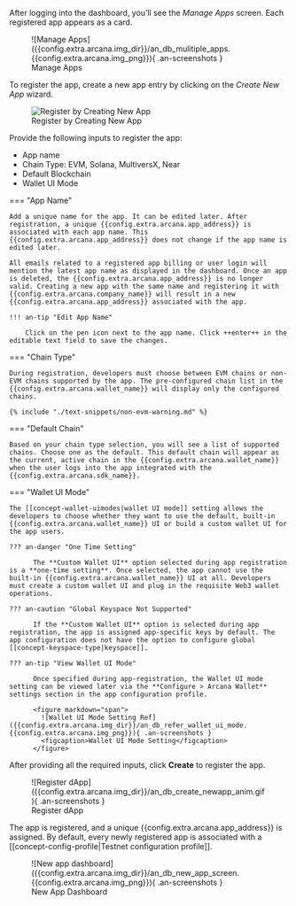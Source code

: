 After logging into the dashboard, you’ll see the *Manage Apps* screen. Each registered app appears as a card.

<figure markdown="span">
  ![Manage Apps]({{config.extra.arcana.img_dir}}/an_db_mulitiple_apps.{{config.extra.arcana.img_png}}){ .an-screenshots }
  <figcaption>Manage Apps</figcaption>
</figure>

To register the app, create a new app entry by clicking on the *Create New App* wizard.

<figure markdown="span">
  <img class="an-screenshots" src="{{config.extra.arcana.img_dir}}/dashboard_newappwizard.{{config.extra.arcana.img_png}}" alt="Register by Creating New App"/> 
  <figcaption>Register by Creating New App</figcaption>
</figure>

Provide the following inputs to register the app:

* App name
* Chain Type: EVM, Solana, MultiversX, Near
* Default Blockchain
* Wallet UI Mode

=== "App Name"

    Add a unique name for the app. It can be edited later. After registration, a unique {{config.extra.arcana.app_address}} is associated with each app name. This {{config.extra.arcana.app_address}} does not change if the app name is edited later.

    All emails related to a registered app billing or user login will mention the latest app name as displayed in the dashboard. Once an app is deleted, the {{config.extra.arcana.app_address}} is no longer valid. Creating a new app with the same name and registering it with {{config.extra.arcana.company_name}} will result in a new {{config.extra.arcana.app_address}} associated with the app.

    !!! an-tip "Edit App Name"

        Click on the pen icon next to the app name. Click ++enter++ in the editable text field to save the changes.

=== "Chain Type"

    During registration, developers must choose between EVM chains or non-EVM chains supported by the app. The pre-configured chain list in the {{config.extra.arcana.wallet_name}} will display only the configured chains.

    {% include "./text-snippets/non-evm-warning.md" %}

=== "Default Chain"

    Based on your chain type selection, you will see a list of supported chains. Choose one as the default. This default chain will appear as the current, active chain in the {{config.extra.arcana.wallet_name}} when the user logs into the app integrated with the {{config.extra.arcana.sdk_name}}.

=== "Wallet UI Mode"

    The [[concept-wallet-uimodes|wallet UI mode]] setting allows the developers to choose whether they want to use the default, built-in {{config.extra.arcana.wallet_name}} UI or build a custom wallet UI for the app users. 

    ??? an-danger "One Time Setting"

          The **Custom Wallet UI** option selected during app registration is a **one-time setting**. Once selected, the app cannot use the built-in {{config.extra.arcana.wallet_name}} UI at all. Developers must create a custom wallet UI and plug in the requisite Web3 wallet operations.

    ??? an-caution "Global Keyspace Not Supported"

          If the **Custom Wallet UI** option is selected during app registration, the app is assigned app-specific keys by default. The app configuration does not have the option to configure global [[concept-keyspace-type|keyspace]].

    ??? an-tip "View Wallet UI Mode"

          Once specified during app-registration, the Wallet UI mode setting can be viewed later via the **Configure > Arcana Wallet** settings section in the app configuration profile. 

          <figure markdown="span">
            ![Wallet UI Mode Setting Ref]({{config.extra.arcana.img_dir}}/an_db_refer_wallet_ui_mode.{{config.extra.arcana.img_png}}){ .an-screenshots }
            <figcaption>Wallet UI Mode Setting</figcaption>
          </figure>
      
After providing all the required inputs, click **Create** to register the app.

<figure markdown="span">
  ![Register dApp]({{config.extra.arcana.img_dir}}/an_db_create_newapp_anim.gif){ .an-screenshots }
  <figcaption>Register dApp</figcaption>
</figure>

The app is registered, and a unique {{config.extra.arcana.app_address}} is assigned. By default, every newly registered app is associated with a [[concept-config-profile|Testnet configuration profile]]. 

<figure markdown="span">
  ![New app dashboard]({{config.extra.arcana.img_dir}}/an_db_new_app_screen.{{config.extra.arcana.img_png}}){ .an-screenshots }
  <figcaption>New App Dashboard</figcaption>
</figure>

